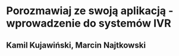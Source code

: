 # Porozmawiaj ze swoją aplikacją - wprowadzenie do systemów IVR

## Kamil Kujawiński, Marcin Najtkowski
